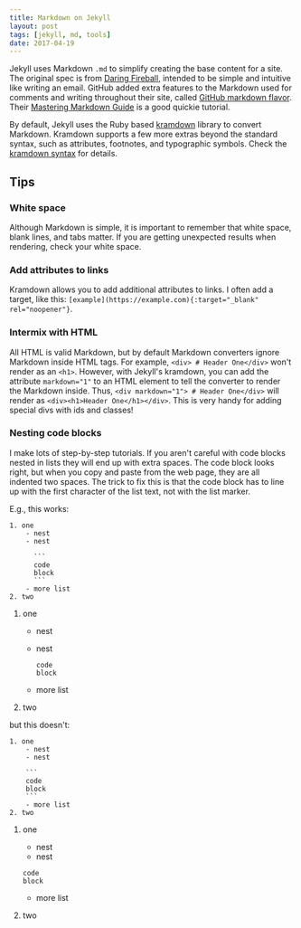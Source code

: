 ```yaml
---
title: Markdown on Jekyll
layout: post
tags: [jekyll, md, tools]
date: 2017-04-19
---
```


Jekyll uses Markdown `.md` to simplify creating the base content for a site.
The original spec is from [Daring Fireball](https://daringfireball.net/projects/markdown/), intended to be simple and intuitive like writing an email.
GitHub added extra features to the Markdown used for comments and writing throughout their site, called [GitHub markdown flavor](https://help.github.com/articles/basic-writing-and-formatting-syntax/).
Their [Mastering Markdown Guide](https://guides.github.com/features/mastering-markdown/) is a good quickie tutorial.

By default, Jekyll uses the Ruby based [kramdown](https://kramdown.gettalong.org/) library to convert Markdown. 
Kramdown supports a few more extras beyond the standard syntax, such as attributes, footnotes, and typographic symbols.
Check the [kramdown syntax](https://kramdown.gettalong.org/syntax.html) for details.

## Tips

### White space 

Although Markdown is simple, it is important to remember that white space, blank lines, and tabs matter.
If you are getting unexpected results when rendering, check your white space.

### Add attributes to links

Kramdown allows you to add additional attributes to links. 
I often add a target, like this: `[example](https://example.com){:target="_blank" rel="noopener"}`.

### Intermix with HTML

All HTML is valid Markdown, but by default Markdown converters ignore Markdown inside HTML tags. 
For example, `<div> # Header One</div>` won't render as an `<h1>`.
However, with Jekyll's kramdown, you can add the attribute `markdown="1"` to an HTML element to tell the converter to render the Markdown inside.
Thus, `<div markdown="1"> # Header One</div>` will render as `<div><h1>Header One</h1></div>`.
This is very handy for adding special divs with ids and classes!

### Nesting code blocks

I make lots of step-by-step tutorials.
If you aren't careful with code blocks nested in lists they will end up with extra spaces. 
The code block looks right, but when you copy and paste from the web page, they are all indented two spaces.
The trick to fix this is that the code block has to line up with the first character of the list text, not with the list marker.

E.g., this works:

`````
1. one
	- nest
	- nest
	  
	  ```
	  code
	  block
	  ```
	- more list
2. two
`````

1. one
	- nest
	- nest
	  
	  ```
	  code
	  block
	  ```
	- more list
2. two

but this doesn't:

`````
1. one
	- nest
	- nest
	  
	```
	code
	block
	```
	- more list
2. two
`````

1. one
	- nest
	- nest
	  
	```
	code
	block
	```
	- more list
2. two

